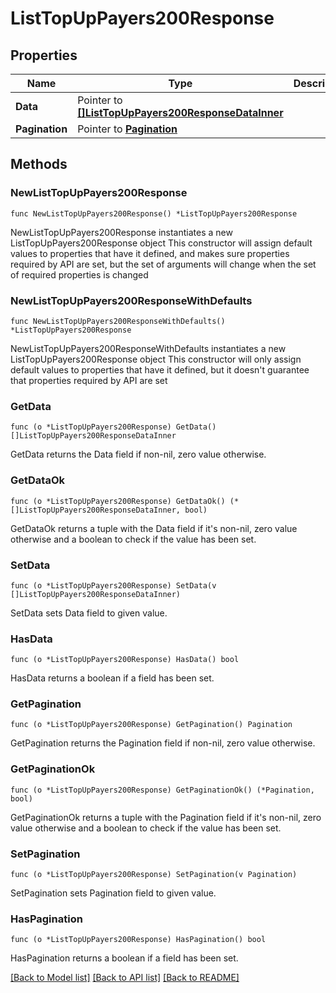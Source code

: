 # ListTopUpPayers200Response

## Properties

Name | Type | Description | Notes
------------ | ------------- | ------------- | -------------
**Data** | Pointer to [**[]ListTopUpPayers200ResponseDataInner**](ListTopUpPayers200ResponseDataInner.md) |  | [optional] 
**Pagination** | Pointer to [**Pagination**](Pagination.md) |  | [optional] 

## Methods

### NewListTopUpPayers200Response

`func NewListTopUpPayers200Response() *ListTopUpPayers200Response`

NewListTopUpPayers200Response instantiates a new ListTopUpPayers200Response object
This constructor will assign default values to properties that have it defined,
and makes sure properties required by API are set, but the set of arguments
will change when the set of required properties is changed

### NewListTopUpPayers200ResponseWithDefaults

`func NewListTopUpPayers200ResponseWithDefaults() *ListTopUpPayers200Response`

NewListTopUpPayers200ResponseWithDefaults instantiates a new ListTopUpPayers200Response object
This constructor will only assign default values to properties that have it defined,
but it doesn't guarantee that properties required by API are set

### GetData

`func (o *ListTopUpPayers200Response) GetData() []ListTopUpPayers200ResponseDataInner`

GetData returns the Data field if non-nil, zero value otherwise.

### GetDataOk

`func (o *ListTopUpPayers200Response) GetDataOk() (*[]ListTopUpPayers200ResponseDataInner, bool)`

GetDataOk returns a tuple with the Data field if it's non-nil, zero value otherwise
and a boolean to check if the value has been set.

### SetData

`func (o *ListTopUpPayers200Response) SetData(v []ListTopUpPayers200ResponseDataInner)`

SetData sets Data field to given value.

### HasData

`func (o *ListTopUpPayers200Response) HasData() bool`

HasData returns a boolean if a field has been set.

### GetPagination

`func (o *ListTopUpPayers200Response) GetPagination() Pagination`

GetPagination returns the Pagination field if non-nil, zero value otherwise.

### GetPaginationOk

`func (o *ListTopUpPayers200Response) GetPaginationOk() (*Pagination, bool)`

GetPaginationOk returns a tuple with the Pagination field if it's non-nil, zero value otherwise
and a boolean to check if the value has been set.

### SetPagination

`func (o *ListTopUpPayers200Response) SetPagination(v Pagination)`

SetPagination sets Pagination field to given value.

### HasPagination

`func (o *ListTopUpPayers200Response) HasPagination() bool`

HasPagination returns a boolean if a field has been set.


[[Back to Model list]](../README.md#documentation-for-models) [[Back to API list]](../README.md#documentation-for-api-endpoints) [[Back to README]](../README.md)


